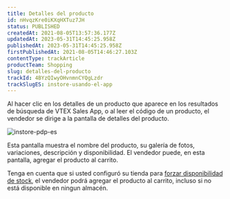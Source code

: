 ```yaml
---
title: Detalles del producto
id: nHvqzKre0iKXqHXTuz7JH
status: PUBLISHED
createdAt: 2021-08-05T13:57:36.177Z
updatedAt: 2023-05-31T14:45:25.958Z
publishedAt: 2023-05-31T14:45:25.958Z
firstPublishedAt: 2021-08-05T14:46:27.103Z
contentType: trackArticle
productTeam: Shopping
slug: detalles-del-producto
trackId: 4BYzQIwyOHvnmnCYQgLzdr
trackSlugES: instore-usando-el-app
---
```


Al hacer clic en los detalles de un producto que aparece en los resultados de búsqueda de VTEX Sales App, o al leer el código de un producto, el vendedor se dirige a la pantalla de detalles del producto.

![instore-pdp-es](https://images.ctfassets.net/alneenqid6w5/fSLOfLn7bnpFyAfujZ8GN/89db3673ca4d66e8c5af7e18dcb4c296/pdp-es.png)

Esta pantalla muestra el nombre del producto, su galería de fotos, variaciones, descripción y disponibilidad. El vendedor puede, en esta pantalla, agregar el producto al carrito.

Tenga en cuenta que si usted configuró su tienda para [forzar disponibilidad de stock](https://help.vtex.com/es/tracks/instore-customizations--1z9kBm12oBPyVNDo1ivVc2/2SgRUekV8FO4lg2aO6YTmh), el vendedor podrá agregar el producto al carrito, incluso si no está disponible en ningun almacén.
